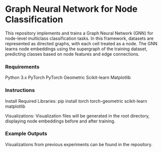# Graph Neural Network for Node Classification
This repository implements and trains a Graph Neural Network (GNN) for node-level multiclass classification tasks. In this framework, datasets are represented as directed graphs, with each cell treated as a node. The GNN learns node embeddings using the supergraph of the training dataset, predicting classes based on node features and edge connections.

### Requirements
Python 3.x
PyTorch
PyTorch Geometric
Scikit-learn
Matplotlib

### Instructions
Install Required Libraries: pip install torch torch-geometric scikit-learn matplotlib

Visualizations: Visualization files will be generated in the root directory, displaying node embeddings before and after training.

### Example Outputs
Visualizations from previous experiments can be found in the repository.
